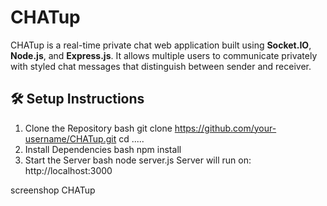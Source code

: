 # CHATup
CHATup is a real-time private chat web application built using **Socket.IO**, **Node.js**, and **Express.js**. It allows multiple users to communicate privately with styled chat messages that distinguish between sender and receiver.

## 🛠️ Setup Instructions

1. Clone the Repository
bash
git clone https://github.com/your-username/CHATup.git
cd .....
2. Install Dependencies
bash
npm install
3. Start the Server
bash
node server.js
Server will run on: http://localhost:3000

screenshop CHATup

